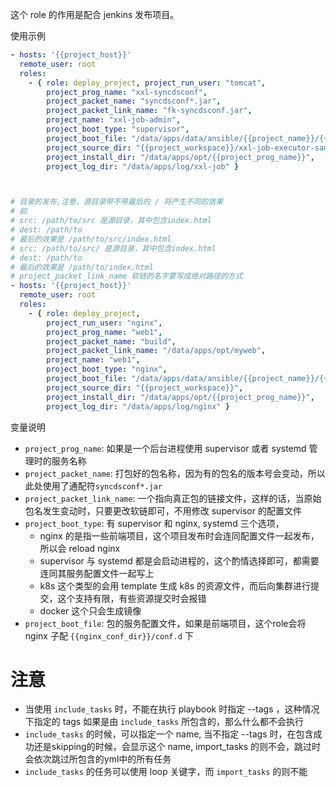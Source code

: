 
这个 role 的作用是配合 jenkins 发布项目。

使用示例
```yaml
- hosts: '{{project_host}}'
  remote_user: root
  roles:
    - { role: deploy_project, project_run_user: "tomcat",
        project_prog_name: "xxl-syncdsconf",
        project_packet_name: "syncdsconf*.jar", 
        project_packet_link_name: "fk-syncdsconf.jar",
        project_name: "xxl-job-admin", 
        project_boot_type: "supervisor",
        project_boot_file: "/data/apps/data/ansible/{{project_name}}/{{project_prog_name}}.ini",
        project_source_dir: "{{project_workspace}}/xxl-job-executor-samples/syncdsconf/target",
        project_install_dir: "/data/apps/opt/{{project_prog_name}}",
        project_log_dir: "/data/apps/log/xxl-job" }



# 目录的发布,注意，源目录带不带最后的 / 将产生不同的效果
# 如 
# src: /path/to/src 是源目录，其中包含index.html
# dest: /path/to
# 最后的效果是 /path/to/src/index.html
# src: /path/to/src/ 是源目录，其中包含index.html
# dest: /path/to
# 最后的效果是 /path/to/index.html
# project_packet_link_name 软链的名字要写成绝对路径的方式
- hosts: '{{project_host}}'
  remote_user: root
  roles:
    - { role: deploy_project,
        project_run_user: "nginx",
        project_prog_name: "web1",
        project_packet_name: "build", 
        project_packet_link_name: "/data/apps/opt/myweb",
        project_name: "web1", 
        project_boot_type: "nginx",
        project_boot_file: "/data/apps/data/ansible/{{project_name}}/{{project_prog_name}}.conf",
        project_source_dir: "{{project_workspace}}",
        project_install_dir: "/data/apps/opt/{{project_prog_name}}",
        project_log_dir: "/data/apps/log/nginx" }
```

变量说明
* `project_prog_name`: 如果是一个后台进程使用 supervisor 或者 systemd 管理时的服务名称
* `project_packet_name`: 打包好的包名称，因为有的包名的版本号会变动，所以此处使用了通配符`syncdsconf*.jar`
* `project_packet_link_name`: 一个指向真正包的链接文件，这样的话，当原始包名发生变动时，只要更改软链即可，不用修改 supervisor 的配置文件
* `project_boot_type`: 有 supervisor 和 nginx, systemd 三个选项，
    * nginx 的是指一些前端项目，这个项目发布时会连同配置文件一起发布，所以会 reload nginx
    * supervisor 与 systemd 都是会启动进程的，这个酌情选择即可，都需要连同其服务配置文件一起写上
    * k8s 这个类型的会用 template 生成 k8s 的资源文件，而后向集群进行提交，这个支持有限，有些资源提交时会报错
    * docker 这个只会生成镜像
* `project_boot_file`: 包的服务配置文件，如果是前端项目，这个role会将 nginx 子配 `{{nginx_conf_dir}}/conf.d` 下


# 注意
* 当使用 `include_tasks` 时，不能在执行 playbook 时指定 --tags ，这种情况下指定的 tags 如果是由 `include_tasks` 所包含的，那么什么都不会执行
* `include_tasks` 的时候，可以指定一个 name, 当不指定 --tags 时，在包含成功还是skipping的时候，会显示这个 name, import_tasks 的则不会，跳过时会依次跳过所包含的yml中的所有任务
* `include_tasks` 的任务可以使用 loop 关键字，而 `import_tasks` 的则不能

